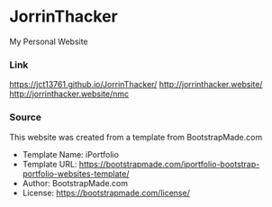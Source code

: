 # JorrinThacker
My Personal Website

### Link
https://jct13761.github.io/JorrinThacker/
http://jorrinthacker.website/
http://jorrinthacker.website/nmc



### Source
This website was created from a template from BootstrapMade.com
* Template Name: iPortfolio
* Template URL: https://bootstrapmade.com/iportfolio-bootstrap-portfolio-websites-template/
* Author: BootstrapMade.com
* License: https://bootstrapmade.com/license/
